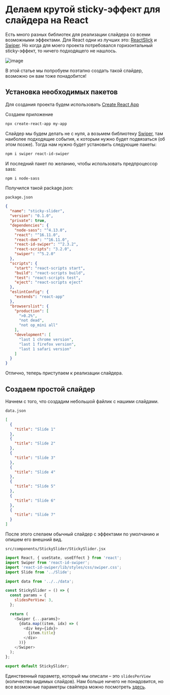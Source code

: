 # Делаем крутой sticky-эффект для слайдера на React

Есть много разных библиотек для реализации слайдера со всеми возможными эффектами. Для React одни из лучших это: [ReactSlick](https://react-slick.neostack.com/) и [Swiper](https://swiperjs.com/). Но когда для моего проекта потребовался горизонтальный sticky-эффект, то ничего подходящего не нашлось. 

![image](https://habrastorage.org/webt/v8/2j/dn/v82jdnd3xae_gcjl-f-yc8rzfie.gif)

В этой статье мы попробуем поэтапно создать такой слайдер, возможно он вам тоже понадобится!

## Установка необходимых пакетов

Для создания проекта будем использовать [Create React App](https://ru.reactjs.org/docs/create-a-new-react-app.html#create-react-app)

Создаем приложение

```bash
npx create-react-app my-app
```

Слайдер мы будем делать не с нуля, а возьмем библиотеку [Swiper](https://swiperjs.com/), там наиболее подходящие события, к которым нужно будет подвязаться (об этом позже). Тогда нам нужно будет установить следующие пакеты:

```bash
npm i swiper react-id-swiper
```

И последний пакет по желанию, чтобы использовать предпроцессор sass:

```bash
npm i node-sass
```

Получился такой package.json:

`package.json`
```json
{
  "name": "sticky-slider",
  "version": "0.1.0",
  "private": true,
  "dependencies": {
    "node-sass": "^4.13.0",
    "react": "^16.11.0",
    "react-dom": "^16.11.0",
    "react-id-swiper": "^2.3.2",
    "react-scripts": "3.2.0",
    "swiper": "^5.2.0"
  },
  "scripts": {
    "start": "react-scripts start",
    "build": "react-scripts build",
    "test": "react-scripts test",
    "eject": "react-scripts eject"
  },
  "eslintConfig": {
    "extends": "react-app"
  },
  "browserslist": {
    "production": [
      ">0.2%",
      "not dead",
      "not op_mini all"
    ],
    "development": [
      "last 1 chrome version",
      "last 1 firefox version",
      "last 1 safari version"
    ]
  }
}

```

Отлично, теперь приступаем к реализации слайдера.

## Создаем простой слайдер

Начнем с того, что создадим небольшой файлик с нашими слайдами.

`data.json`
```json
[
  {
    "title": "Slide 1"
  },
  {
    "title": "Slide 2"
  },
  {
    "title": "Slide 3"
  },
  {
    "title": "Slide 4"
  },
  {
    "title": "Slide 5"
  },
  {
    "title": "Slide 6"
  },
  {
    "title": "Slide 7"
  }
]

```


После этого слелаем обычный слайдер с эффектами по умолчанию и опишем его внешний вид.

`src/components/StickySlider/StickySlider.jsx`
```javascript
import React, { useState, useEffect } from 'react';
import Swiper from 'react-id-swiper';
import 'react-id-swiper/lib/styles/css/swiper.css';
import Slide from '../Slide';

import data from '../../data';

const StickySlider = () => {
  const params = {
    slidesPerView: 3,
  };

  return (
    <Swiper {...params}>
      {data.map((item, idx) => (
        <div key={idx}>
          {item.title}
        </div>
      ))}
    </Swiper>
  );
};

export default StickySlider;

```

Единственный параметр, который мы описали – это `slidesPerView` (количество видимых слайдов). Нам больше ничего не понадовится, но все возможные параметры свайпера можно посмотреть [здесь](https://swiperjs.com/api/). 

